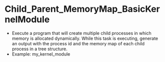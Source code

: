 # Child_Parent_MemoryMap_BasicKernelModule
* Execute a program that will create multiple child processes in which memory is allocated dynamically. While this task is executing, generate an output with the process id and the memory map of each child process in a tree structure.
* Example: my_kernel_module  <process id of the parent program executing>

